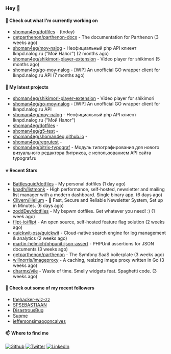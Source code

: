 ### Hey 👋

#### 👷 Check out what I'm currently working on

- [shoman4eg/dotfiles](https://github.com/shoman4eg/dotfiles) -  (today)
- [getparthenon/parthenon-docs](https://github.com/getparthenon/parthenon-docs) - The documentation for Parthenon (3 weeks ago)
- [shoman4eg/moy-nalog](https://github.com/shoman4eg/moy-nalog) - Неофициальный php API клиент lknpd.nalog.ru (&#34;Мой Налог&#34;)  (2 months ago)
- [shoman4eg/shikimori-player-extension](https://github.com/shoman4eg/shikimori-player-extension) - Video player for shikimori (5 months ago)
- [shoman4eg/go-moy-nalog](https://github.com/shoman4eg/go-moy-nalog) - [WIP] An unofficial GO wrapper client for lknpd.nalog.ru API  (7 months ago)

#### 🌱 My latest projects

- [shoman4eg/shikimori-player-extension](https://github.com/shoman4eg/shikimori-player-extension) - Video player for shikimori
- [shoman4eg/go-moy-nalog](https://github.com/shoman4eg/go-moy-nalog) - [WIP] An unofficial GO wrapper client for lknpd.nalog.ru API 
- [shoman4eg/moy-nalog](https://github.com/shoman4eg/moy-nalog) - Неофициальный php API клиент lknpd.nalog.ru (&#34;Мой Налог&#34;) 
- [shoman4eg/dotfiles](https://github.com/shoman4eg/dotfiles) - 
- [shoman4eg/g5-test](https://github.com/shoman4eg/g5-test) - 
- [shoman4eg/shoman4eg.github.io](https://github.com/shoman4eg/shoman4eg.github.io) - 
- [shoman4eg/regrutest](https://github.com/shoman4eg/regrutest) - 
- [shoman4eg/bitrix-typograf](https://github.com/shoman4eg/bitrix-typograf) - Модуль типографирования для нового визуального редактора битрикса, с использованием API сайта typograf.ru

#### ⭐ Recent Stars

- [Battlesquid/dotfiles](https://github.com/Battlesquid/dotfiles) - My personal dotfiles (1 day ago)
- [knadh/listmonk](https://github.com/knadh/listmonk) - High performance, self-hosted, newsletter and mailing list manager with a modern dashboard. Single binary app. (6 days ago)
- [Clivern/Helium](https://github.com/Clivern/Helium) - 🐺 Fast, Secure and Reliable Newsletter System, Set up in Minutes. (6 days ago)
- [zoddDev/dotfiles](https://github.com/zoddDev/dotfiles) - My bspwm dotfiles. Get whatever you need! :) (1 week ago)
- [flipt-io/flipt](https://github.com/flipt-io/flipt) - An open source, self-hosted feature flag solution (2 weeks ago)
- [quickwit-oss/quickwit](https://github.com/quickwit-oss/quickwit) - Cloud-native search engine for log management &amp; analytics (2 weeks ago)
- [martin-helmich/phpunit-json-assert](https://github.com/martin-helmich/phpunit-json-assert) - PHPUnit assertions for JSON documents (3 weeks ago)
- [getparthenon/parthenon](https://github.com/getparthenon/parthenon) - The Symfony SaaS boilerplate (3 weeks ago)
- [willnorris/imageproxy](https://github.com/willnorris/imageproxy) - A caching, resizing image proxy written in Go (3 weeks ago)
- [dharmx/vile](https://github.com/dharmx/vile) - Waste of time. Smelly widgets feat. Spaghetti code. (3 weeks ago)

#### 👯 Check out some of my recent followers

- [thehacker-wiz-zz](https://github.com/thehacker-wiz-zz)
- [SPSEBASTIAAN](https://github.com/SPSEBASTIAAN)
- [DisastrousBug](https://github.com/DisastrousBug)
- [Supme](https://github.com/Supme)
- [jeffersonsimaogoncalves](https://github.com/jeffersonsimaogoncalves)


#### 📫 Where to find me
<p>
<a href="https://github.com/shoman4eg" target="_blank"><img alt="Github" src="https://img.shields.io/badge/GitHub-%2312100E.svg?&style=for-the-badge&logo=Github&logoColor=white" /></a>
<a href="https://twitter.com/shoman4eg" target="_blank"><img alt="Twitter" src="https://img.shields.io/badge/twitter-%231DA1F2.svg?&style=for-the-badge&logo=twitter&logoColor=white" /></a>
<a href="https://www.linkedin.com/in/artemdubinin/" target="_blank"><img alt="LinkedIn" src="https://img.shields.io/badge/linkedin-%230077B5.svg?&style=for-the-badge&logo=linkedin&logoColor=white" /></a>
</p>
